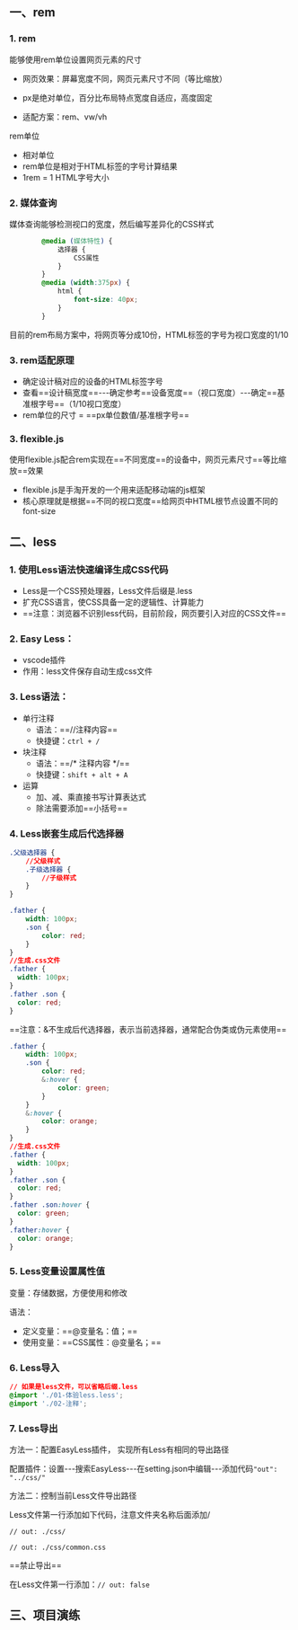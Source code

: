 ## 一、rem

### 1. rem

能够使用rem单位设置网页元素的尺寸

- 网页效果：屏幕宽度不同，网页元素尺寸不同（等比缩放）

- px是绝对单位，百分比布局特点宽度自适应，高度固定

- 适配方案：rem、vw/vh

rem单位

- 相对单位
- rem单位是相对于HTML标签的字号计算结果
- 1rem = 1 HTML字号大小

### 2. 媒体查询

媒体查询能够检测视口的宽度，然后编写差异化的CSS样式

```css
		@media (媒体特性) {
            选择器 {
                CSS属性
            }
        }
		@media (width:375px) {
            html {
                font-size: 40px;
            }
        }
```

目前的rem布局方案中，将网页等分成10份，HTML标签的字号为视口宽度的1/10

### 3. rem适配原理

- 确定设计稿对应的设备的HTML标签字号
- 查看==设计稿宽度==---确定参考==设备宽度==（视口宽度）---确定==基准根字号==（1/10视口宽度）
- rem单位的尺寸 = ==px单位数值/基准根字号==

### 3. flexible.js

使用flexible.js配合rem实现在==不同宽度==的设备中，网页元素尺寸==等比缩放==效果

- flexible.js是手淘开发的一个用来适配移动端的js框架
- 核心原理就是根据==不同的视口宽度==给网页中HTML根节点设置不同的font-size

## 二、less

### 1. 使用Less语法快速编译生成CSS代码

- Less是一个CSS预处理器，Less文件后缀是.less
- 扩充CSS语言，使CSS具备一定的逻辑性、计算能力
- ==注意：浏览器不识别less代码，目前阶段，网页要引入对应的CSS文件==

### 2. Easy Less：

- vscode插件
- 作用：less文件保存自动生成css文件

### 3. Less语法：

- 单行注释
  - 语法：==//注释内容==
  - 快捷键：`ctrl + /`
- 块注释
  - 语法：==/* 注释内容 */==
  - 快捷键：`shift + alt + A`
- 运算
  - 加、减、乘直接书写计算表达式
  - 除法需要添加==小括号==

### 4. Less嵌套生成后代选择器

```css
.父级选择器 {
    //父级样式
    .子级选择器 {
        //子级样式
    }
}

.father {
    width: 100px;
    .son {
        color: red;
    }
}
//生成.css文件
.father {
  width: 100px;
}
.father .son {
  color: red;
}
```

==注意：&不生成后代选择器，表示当前选择器，通常配合伪类或伪元素使用==

```css
.father {
    width: 100px;
    .son {
        color: red;
        &:hover {
            color: green;
        }
    }
    &:hover {
        color: orange;
    }
}
//生成.css文件
.father {
  width: 100px;
}
.father .son {
  color: red;
}
.father .son:hover {
  color: green;
}
.father:hover {
  color: orange;
}
```

### 5. Less变量设置属性值

变量：存储数据，方便使用和修改

语法：

- 定义变量：==@变量名：值；==
- 使用变量：==CSS属性：@变量名；==

### 6. Less导入

```css
// 如果是less文件，可以省略后缀.less
@import './01-体验less.less';
@import './02-注释';
```

### 7. Less导出

方法一：配置EasyLess插件， 实现所有Less有相同的导出路径

配置插件：设置---搜索EasyLess---在setting.json中编辑---添加代码`"out": "../css/"`

方法二：控制当前Less文件导出路径

Less文件第一行添加如下代码，注意文件夹名称后面添加/

```
// out: ./css/

// out: ./css/common.css
```

==禁止导出==

在Less文件第一行添加：`// out: false`

## 三、项目演练

